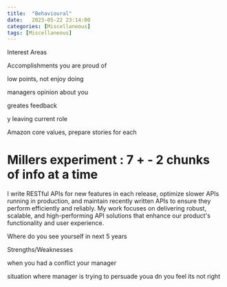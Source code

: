 ```yaml
---
title:  "Behavioural"
date:   2023-05-22 23:14:00
categories: [Miscellaneous]
tags: [Miscellaneous]
---
```



Interest Areas

Accomplishments you are proud of

low points, not enjoy doing

managers opinion about you

greates feedback

y leaving current role

Amazon core values, prepare stories for each



# Millers experiment : 7 + - 2 chunks of info at a time


I write RESTful APIs for new features in each release, optimize slower APIs running in production, and maintain recently written APIs to ensure they perform efficiently and reliably. My work focuses on delivering robust, scalable, and high-performing API solutions that enhance our product's functionality and user experience.

Where do you see yourself in next 5 years

Strengths/Weaknesses

when you had a conflict your manager

situation where manager is trying to persuade youa dn you feel its not right

